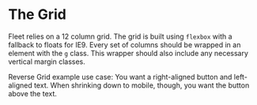 # The Grid

Fleet relies on a 12 column grid. The grid is built using `flexbox` with a fallback to floats for IE9. Every set of columns should be wrapped in an element with the `g` class. This wrapper should also include any necessary vertical margin classes. 

Reverse Grid example use case: You want a right-aligned button and left-aligned text. When shrinking down to mobile, though, you want the button above the text.
